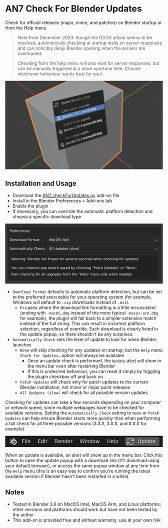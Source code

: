 # AN7 Check For Blender Updates

Check for official releases (major, minor, and patches) on Blender startup or from the Help menu.

> Note from December 2023: though the DDOS attack seems to be resolved, automatically checking at startup waits on server responses and can noticibly delay Blender opening when the servers are overloaded.
>
> Checking from the help menu will also wait for server responses, but can be manually triggered at a more oportune time. Choose whichever behaviour works best for you!

![screenshot of the Blender interface with an Update Blender popup listing patch, minor, and major point updates available with download links](images/banner.jpg)

## Installation and Usage

 - Download the [AN7_checkForUpdates.py](https://raw.githubusercontent.com/iaian7/AN7-BlenderCheckForUpdates/main/AN7_checkForUpdates.py) add-on file
 - Install in the Blender Preferences > Add-ons tab
 - Enable the plugin
 - If necessary, you can override the automatic platform detection and choose a specific download type

![screenshot of the plugin settings as seen in the Blender preferences add-ons tab interface](images/preferences.png)

- `Download Format` defaults to automatic platform detection, but can be set to the preferred executable for your operating system (for example, Windows will default to `.zip` downloads instead of `.msi`).
	- In cases where the download link formatting is a little inconsistent (ending with `-macOS.dmg` instead of the more typical `-macos-arm.dmg` for example), the plugin will fall back to a simpler extension match instead of the full string. This can result in incorrect platform selection, regardless of override. Each download is clearly listed in the update popup, so there shouldn't be any surprises.
- `Automatically Check` sets the level of update to look for when Blender launches
  - `None` will skip checking for any updates on startup, but the `Help` menu `Check for Updates…` option will always be available
  	- Once an update check is performed, the `Update` alert will show in the menu bar even after restarting Blender
  	- If this is undesired behaviour, you can reset it simply by toggling the plugin checkbox off and back on
  - `Patch Updates` will check only for patch updates to the current Blender installation, not minor or major point releases
  - `All Updates (slow)` will check for all possible version updates

Checking for updates can take a few seconds depending on your computer or network speed, since multiple webpages have to be checked for available versions. Setting the `Automatically Check` setting to `None` or `Patch Updates` can help ensure Blender starts more quickly than when performing a full check for all three possible versions (3.3.#, 3.#.#, and #.#.# for example).

![screenshot of the update button in the Blender main menu bar](images/update.png)

When an update is available, an alert will show up in the menu bar. Click this button to open the update popup with a download link (it'll download using your default browser), or access the same popup window at any time from the `Help` menu (this is an easy way to confirm you're running the latest available version if Blender hasn't been restarted in a while).

## Notes

- Tested in Blender 3.6 on MacOS Intel, MacOS Arm, and Linux platforms; other versions and platforms should work but have not been tested by the author
- This add-on is provided free and without warranty; use at your own risk